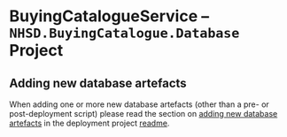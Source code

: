 ﻿# BuyingCatalogueService – `NHSD.BuyingCatalogue.Database` Project

## Adding new database artefacts

When adding one or more new database artefacts (other than a pre- or post-deployment script) please read the section on [adding new database artefacts](../NHSD.BuyingCatalogue.Database.Deployment/README.md#adding-new-database-artefacts) in the deployment project [readme](../NHSD.BuyingCatalogue.Database.Deployment/README.md).
